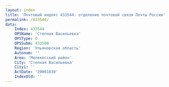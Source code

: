 ```yaml
---
layout: index
title: 'Почтовый индекс 433544: отделение почтовой связи Почты России'
permalink: /433544/
data:
    Index: 433544
    OPSName: 'Степная Васильевка'
    OPSType: О
    OPSSubm: 433500
    Region: 'Ульяновская область'
    Autonom: ''
    Area: 'Мелекесский район'
    City: 'Степная Васильевка'
    City1: ''
    ActDate: '20001030'
    IndexOld: ''
---
```

